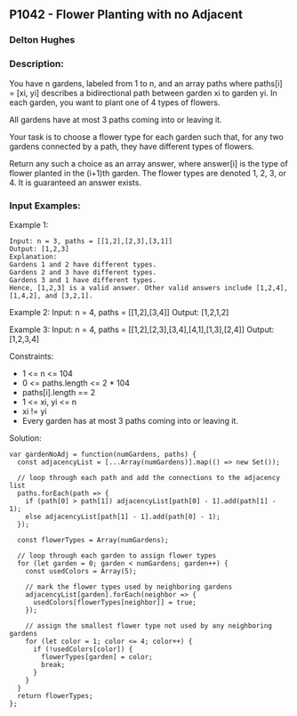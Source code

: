 ## P1042 - Flower Planting with no Adjacent 
### Delton Hughes
### Description:
You have n gardens, labeled from 1 to n, and an array paths where paths[i] = [xi, yi] describes a bidirectional path between garden xi to garden yi. In each garden, you want to plant one of 4 types of flowers.

All gardens have at most 3 paths coming into or leaving it.

Your task is to choose a flower type for each garden such that, for any two gardens connected by a path, they have different types of flowers.

Return any such a choice as an array answer, where answer[i] is the type of flower planted in the (i+1)th garden. The flower types are denoted 1, 2, 3, or 4. It is guaranteed an answer exists.

### Input Examples: 
Example 1:

    Input: n = 3, paths = [[1,2],[2,3],[3,1]]
    Output: [1,2,3]
    Explanation:
    Gardens 1 and 2 have different types.
    Gardens 2 and 3 have different types.
    Gardens 3 and 1 have different types.
    Hence, [1,2,3] is a valid answer. Other valid answers include [1,2,4], [1,4,2], and [3,2,1].


Example 2: 
    Input: n = 4, paths = [[1,2],[3,4]]
    Output: [1,2,1,2]

Example 3:
    Input: n = 4, paths = [[1,2],[2,3],[3,4],[4,1],[1,3],[2,4]]
    Output: [1,2,3,4]

Constraints:
- 1 <= n <= 104
- 0 <= paths.length <= 2 * 104
- paths[i].length == 2
- 1 <= xi, yi <= n
- xi != yi
- Every garden has at most 3 paths coming into or leaving it.


Solution: 
```
var gardenNoAdj = function(numGardens, paths) {
  const adjacencyList = [...Array(numGardens)].map(() => new Set());

  // loop through each path and add the connections to the adjacency list
  paths.forEach(path => {
    if (path[0] > path[1]) adjacencyList[path[0] - 1].add(path[1] - 1);
    else adjacencyList[path[1] - 1].add(path[0] - 1);
  });

  const flowerTypes = Array(numGardens);

  // loop through each garden to assign flower types
  for (let garden = 0; garden < numGardens; garden++) {
    const usedColors = Array(5);

    // mark the flower types used by neighboring gardens
    adjacencyList[garden].forEach(neighbor => {
      usedColors[flowerTypes[neighbor]] = true; 
    });

    // assign the smallest flower type not used by any neighboring gardens
    for (let color = 1; color <= 4; color++) {
      if (!usedColors[color]) {  
        flowerTypes[garden] = color; 
        break;  
      }
    }
  }
  return flowerTypes;
};

```
